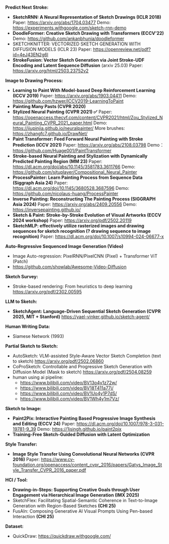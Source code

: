 **Predict Next Stroke:**

- **SketchRNN: A Neural Representation of Sketch Drawings (ICLR 2018)**
  Paper: https://arxiv.org/abs/1704.03477
  Demo: https://experiments.withgoogle.com/sketch-rnn-demo
- **DoodleFormer: Creative Sketch Drawing with Transformers (ECCV'22)**
  Demo: https://github.com/ankanbhunia/doodleformer
- SKETCHKNITTER: VECTORIZED SKETCH GENERATION WITH DIFFUSION MODELS (ICLR 23)
  Paper: https://openreview.net/pdf?id=4eJ43EN2g6l
- **StrokeFusion: Vector Sketch Generation via Joint Stroke-UDF Encoding and Latent Sequence Diffusion** (arxiv 25.03)
  Paper: https://arxiv.org/html/2503.23752v2

**Image to Drawing Process:**

- **Learning to Paint With Model-based Deep Reinforcement Learning (ICCV 2019)**
  Paper: https://arxiv.org/abs/1903.04411
  Demo: https://github.com/hzwer/ICCV2019-LearningToPaint
- **Painting Many Pasts (CVPR 2020)**
- **Stylized Neural Painting (CVPR 2021) ✅**
  Paper: https://openaccess.thecvf.com/content/CVPR2021/html/Zou_Stylized_Neural_Painting_CVPR_2021_paper.html
  Demo: https://jiupinjia.github.io/neuralpainter/
  More brushes: https://zhangfc7.github.io/DrawNet/
- **Paint Transformer: Feed Forward Neural Painting with Stroke Prediction (ICCV 2021)**
  Paper: https://arxiv.org/abs/2108.03798
  Demo： https://github.com/Huage001/PaintTransformer
- **Stroke-based Neural Painting and Stylization with Dynamically Predicted Painting Region (MM 23)**
  Paper: https://dl.acm.org/doi/abs/10.1145/3581783.3611766
  Demo: https://github.com/sjtuplayer/Compositional_Neural_Painter
- **ProcessPainter: Learn Painting Process from Sequence Data (Siggraph Asia 24)**
  Paper: https://dl.acm.org/doi/10.1145/3680528.3687596
  Demo: https://github.com/nicolaus-huang/ProcessPainter
- **Inverse Painting: Reconstructing The Painting Process (SIGGRAPH Asia 2024)**
  Paper: https://arxiv.org/abs/2409.20556
  Demo: https://inversepainting.github.io/
- **Sketch & Paint: Stroke-by-Stroke Evolution of Visual Artworks (ECCV 2024 workshop)**
  Paper: https://arxiv.org/pdf/2502.20119
- **SketchMLP: effectively utilize rasterized images and drawing sequences for sketch recognition (? drawing sequence to image recognition)**
  Paper: https://dl.acm.org/doi/10.1007/s10994-024-06677-x

**Auto-Regressive Sequenced Image Generation (Video)**

- Image Auto-regression: PixelRNN/PixelCNN (Pixel) + Transformer ViT (Patch)
- https://github.com/showlab/Awesome-Video-Diffusion

**Sketch Survey:**

- Stroke-based rendering: From heuristics to deep learning
  https://arxiv.org/pdf/2302.00595

**LLM to Sketch:**

- **SketchAgent: Language-Driven Sequential Sketch Generation (CVPR 2025, MIT + Stanford)**
  https://yael-vinker.github.io/sketch-agent/

**Human Writing Data:**

- Siamese Network (1993)

**Partial Sketch to Sketch:**

- AutoSketch: VLM-assisted Style-Aware Vector Sketch Completion (text to sketch)
  https://arxiv.org/pdf/2502.06860
- CoProSketch: Controllable and Progressive Sketch Generation with Diffusion
  Model (Mask to sketch)
      https://arxiv.org/pdf/2504.08259
- human using ai pipeline:
  - https://www.bilibili.com/video/BV13o4y1z72w/
  - https://www.bilibili.com/video/BV18T411a77j/
  - https://www.bilibili.com/video/BV1Uo4y1P7dS/
  - https://www.bilibili.com/video/BV1Wh4y1m7Vz/

**Sketch to Image:**

- **Paint2Pix: Interactive Painting Based Progressive Image Synthesis and Editing (ECCV 24)**
  Paper: https://dl.acm.org/doi/10.1007/978-3-031-19781-9_39
  Demo: https://1jsingh.github.io/paint2pix
- **Training-Free Sketch-Guided Diffusion with Latent Optimization**

**Style Transfer:**

- **Image Style Transfer Using Convolutional Neural Networks (CVPR 2016)**
  Paper: https://www.cv-foundation.org/openaccess/content_cvpr_2016/papers/Gatys_Image_Style_Transfer_CVPR_2016_paper.pdf

**HCI / Tool:**

- **Drawing-in-Steps: Supporting Creative Goals through User Engagement via Hierarchical Image Generation (IMX 2025)**
- SketchFlex: Facilitating Spatial-Semantic Coherence in Text-to-Image Generation with Region-Based Sketches **(CHI 25)**
- FusAIn: Composing Generative AI Visual Prompts Using Pen-based Interaction **(CHI 25)**

**Dataset:**

- QuickDraw: https://quickdraw.withgoogle.com/
